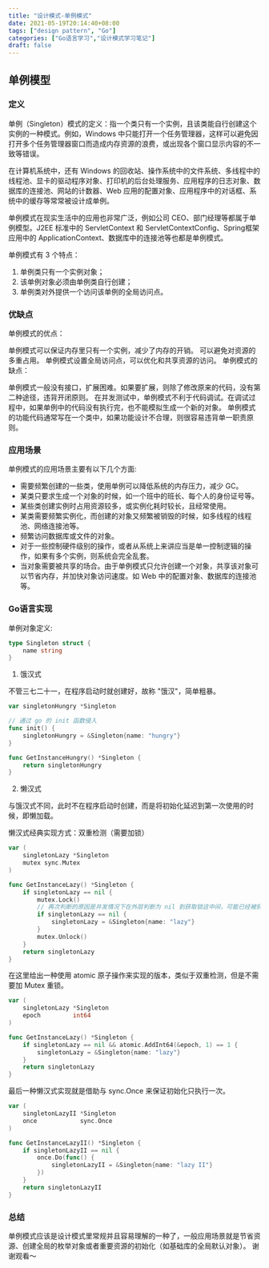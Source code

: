 ```yaml
---
title: "设计模式-单例模式"
date: 2021-05-19T20:14:40+08:00
tags: ["design pattern", "Go"]
categories: ["Go语言学习","设计模式学习笔记"]
draft: false
---
```


## 单例模型

### 定义

单例（Singleton）模式的定义：指一个类只有一个实例，且该类能自行创建这个实例的一种模式。例如，Windows 中只能打开一个任务管理器，这样可以避免因打开多个任务管理器窗口而造成内存资源的浪费，或出现各个窗口显示内容的不一致等错误。

在计算机系统中，还有 Windows 的回收站、操作系统中的文件系统、多线程中的线程池、显卡的驱动程序对象、打印机的后台处理服务、应用程序的日志对象、数据库的连接池、网站的计数器、Web 应用的配置对象、应用程序中的对话框、系统中的缓存等常常被设计成单例。

单例模式在现实生活中的应用也非常广泛，例如公司 CEO、部门经理等都属于单例模型。J2EE 标准中的 ServletContext 和 ServletContextConfig、Spring框架应用中的 ApplicationContext、数据库中的连接池等也都是单例模式。

单例模式有 3 个特点：

1. 单例类只有一个实例对象；
1. 该单例对象必须由单例类自行创建；
1. 单例类对外提供一个访问该单例的全局访问点。

### 优缺点

单例模式的优点：

单例模式可以保证内存里只有一个实例，减少了内存的开销。
可以避免对资源的多重占用。
单例模式设置全局访问点，可以优化和共享资源的访问。
单例模式的缺点：

单例模式一般没有接口，扩展困难。如果要扩展，则除了修改原来的代码，没有第二种途径，违背开闭原则。
在并发测试中，单例模式不利于代码调试。在调试过程中，如果单例中的代码没有执行完，也不能模拟生成一个新的对象。
单例模式的功能代码通常写在一个类中，如果功能设计不合理，则很容易违背单一职责原则。

### 应用场景

单例模式的应用场景主要有以下几个方面:

* 需要频繁创建的一些类，使用单例可以降低系统的内存压力，减少 GC。
* 某类只要求生成一个对象的时候，如一个班中的班长、每个人的身份证号等。
* 某些类创建实例时占用资源较多，或实例化耗时较长，且经常使用。
* 某类需要频繁实例化，而创建的对象又频繁被销毁的时候，如多线程的线程池、网络连接池等。
* 频繁访问数据库或文件的对象。
* 对于一些控制硬件级别的操作，或者从系统上来讲应当是单一控制逻辑的操作，如果有多个实例，则系统会完全乱套。
* 当对象需要被共享的场合。由于单例模式只允许创建一个对象，共享该对象可以节省内存，并加快对象访问速度。如 Web 中的配置对象、数据库的连接池等。

### Go语言实现

单例对象定义:
```go
type Singleton struct {
	name string
}
```

1. 饿汉式

不管三七二十一，在程序启动时就创建好，故称 "饿汉"，简单粗暴。

```go
var singletonHungry *Singleton

// 通过 go 的 init 函数侵入
func init() {
	singletonHungry = &Singleton{name: "hungry"}
}

func GetInstanceHungry() *Singleton {
	return singletonHungry
}
```

2. 懒汉式

与饿汉式不同，此时不在程序启动时创建，而是将初始化延迟到第一次使用的时候，即懒加载。

懒汉式经典实现方式：双重检测（需要加锁）

```go
var (
	singletonLazy *Singleton
	mutex sync.Mutex
)

func GetInstanceLazy() *Singleton {
	if singletonLazy == nil {
		mutex.Lock()
		// 再次判断的原因是并发情况下在外层判断为 nil 到获取锁这中间，可能已经被别的工作者初始化了
		if singletonLazy == nil {
			singletonLazy = &Singleton{name: "lazy"}
		}
		mutex.Unlock()
	}
	return singletonLazy
}
```

在这里给出一种使用 atomic 原子操作来实现的版本，类似于双重检测，但是不需要加 Mutex 重锁。

```go
var (
	singletonLazy *Singleton
	epoch         int64
)

func GetInstanceLazy() *Singleton {
	if singletonLazy == nil && atomic.AddInt64(&epoch, 1) == 1 {
		singletonLazy = &Singleton{name: "lazy"}
	}
	return singletonLazy
}
```

最后一种懒汉式实现就是借助与 sync.Once 来保证初始化只执行一次。

```go
var (
	singletonLazyII *Singleton
	once            sync.Once
)

func GetInstanceLazyII() *Singleton {
	if singletonLazyII == nil {
		once.Do(func() {
			singletonLazyII = &Singleton{name: "lazy II"}
		})
	}
	return singletonLazyII
}

```

### 总结

单例模式应该是设计模式里常规并且容易理解的一种了，一般应用场景就是节省资源、创建全局的枚举对象或者重要资源的初始化（如基础库的全局默认对象）。
谢谢观看～



